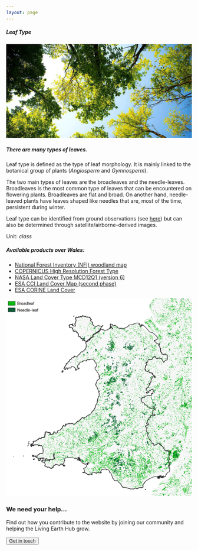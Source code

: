 ```yaml
---
layout: page
---
```


<!-- Content-section-start -->
<div class="container">
    <div class="row">
        <div class="col-12 mt-60">
            <h5 class="common-title">Leaf Type</h5>
        </div>
        <div class="col-xs-12 col-sm-12 col-ms-9 col-lg-9 col-xl-9 col-xxl-9">
            <div class="common-image pb-5">
                <img src="/assets/img/Wales/Big/leaf-type.jpg" class="img-fluid" alt="Leaf Type">
            </div>
            <div>
                <h5 class="font-weight-bold">There are many types of leaves.</h5>
                <div class="pt-4">
                    <p>Leaf type is defined as the type of leaf morphology. It is mainly linked to the botanical group of plants (<i>Angiosperm</i> and <i>Gymnosperm</i>).</p>
                    <p>The two main types of leaves are the broadleaves and the needle-leaves. Broadleaves is the most common type of leaves that can be encountered on flowering plants. Broadleaves are flat and broad. On another hand, needle-leaved plants have leaves shaped like needles that are, most of the time, persistent during winter.</p>
                    <p>Leaf type can be identified from ground observations (see <a href="https://livingearth.aber.ac.uk/data/ground-measurements/technics/leaf-type-ground-measurement/" target="_blank">here</a>) but can also be determined through satellite/airborne-derived images.</p>
                    <p>Unit: <i>class</i></p>
                </div>
            </div>
            <div class="row">
                <div class="col-xs-12 col-sm-6 col-md-7 col-lg-8">
                    <div class="py-5">
                        <h5 class="font-weight-bold mb-4">Available products over Wales:</h5>
                        <ul class="list-title">
                            <li class="list-item"><a href="http://data-forestry.opendata.arcgis.com/">National Forest Inventory (NFI) woodland map</a></li>
                            <li class="list-item"><a href="https://livingearth.aber.ac.uk/data/remote-sensing-algorithms/life-form-remote-sensing-algorithms/copernicus-high-resolution-forest-type-hrl-fty/" target="_blank">COPERNICUS&nbsp;High Resolution Forest Type</a></li>
                            <li class="list-item"><a href="https://livingearth.aber.ac.uk/data/remote-sensing-algorithms/leaf-type-remote-sensing-algorithms/nasa-land-cover-type-mcd12q1-version-6/" target="_blank">NASA Land Cover Type MCD12Q1 (version 6)</a></li>
                            <li class="list-item"><a href="https://livingearth.aber.ac.uk/data/remote-sensing-algorithms/leaf-type-remote-sensing-algorithms/esa-cci-land-cover-map-second-phase/" target="_blank">ESA CCI Land Cover Map (second phase)</a></li>
                            <li class="list-item"><a href="https://livingearth.aber.ac.uk/data/remote-sensing-algorithms/leaf-type-remote-sensing-algorithms/esa-corine-land-cover/" target="_blank">ESA CORINE Land Cover</a></li>
                        </ul>
                    </div>
                </div>
                <div class="col-xs-12 col-sm-6 col-md-5 col-lg-4">
                    <div class="pt-2 pb-5">
                        <img src="/assets/img/Wales/maps/leaf-type.png" class="img-fluid" alt="Map">
                    </div>
                </div>
            </div>
        </div>
    </div>
</div>
<!-- Content-section-end -->

<!-- get-in-section-Start -->
<div class="container mb-100">
    <div class="get-in-section-main">
        <div class="get-in-section-dsc">
            <h3>We need your help&hellip;</h3>
            <p>Find out how you contribute to the website by joining our community and helping the Living Earth Hub grow.</p>
        </div>
        <button type="button"><a href="/contact/">Get in touch</a></button>
    </div>
</div>
<!-- get-in-section-End -->